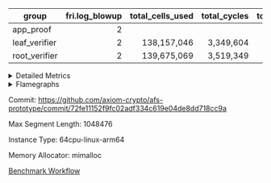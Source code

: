 | group | fri.log_blowup | total_cells_used | total_cycles | total_proof_time_ms |
| --- | --- | --- | --- | --- |
| app_proof | <div style='text-align: right'>2</div>  |  |  | <div style='text-align: right'>1,255.0</div>  |
| leaf_verifier | <div style='text-align: right'>2</div>  | <div style='text-align: right'>138,157,046</div>  | <div style='text-align: right'>3,349,604</div>  | <div style='text-align: right'>13,278.0</div>  |
| root_verifier | <div style='text-align: right'>2</div>  | <div style='text-align: right'>139,675,069</div>  | <div style='text-align: right'>3,519,349</div>  | <div style='text-align: right'>73,233.0</div>  |


<details>
<summary>Detailed Metrics</summary>

| group | execute_time_ms | fri.log_blowup | halo2_proof_time_ms | halo2_total_cells | num_segments | stark_prove_excluding_trace_time_ms | total_cells | total_cells_used | total_cycles | total_proof_time_ms |
| --- | --- | --- | --- | --- | --- | --- | --- | --- | --- | --- |
| app_proof | <div style='text-align: right'>44.0</div>  | <div style='text-align: right'>2</div>  |  |  | <div style='text-align: right'>1</div>  |  |  |  |  | <div style='text-align: right'>1,255.0</div>  |
| leaf_verifier |  | <div style='text-align: right'>2</div>  |  |  |  |  |  | <div style='text-align: right'>138,157,046</div>  | <div style='text-align: right'>3,349,604</div>  | <div style='text-align: right'>13,278.0</div>  |
| root_verifier |  | <div style='text-align: right'>2</div>  |  |  |  | <div style='text-align: right'>73,233.0</div>  | <div style='text-align: right'>383,945,176</div>  | <div style='text-align: right'>139,675,069</div>  | <div style='text-align: right'>3,519,349</div>  | <div style='text-align: right'>73,233.0</div>  |
| halo2_verifier |  |  | <div style='text-align: right'>385,157.0</div>  | <div style='text-align: right'>318,500,970.0</div>  |  |  |  |  |  |  |
| halo2_wrapper |  |  | <div style='text-align: right'>81,486.0</div>  |  |  |  |  |  |  |  |

| group | air_name | segment | cells | main_cols | perm_cols | prep_cols | rows |
| --- | --- | --- | --- | --- | --- | --- | --- |
| app_proof | ProgramAir | 0 | <div style='text-align: right'>147,456</div>  | <div style='text-align: right'>10</div>  | <div style='text-align: right'>8</div>  |  | <div style='text-align: right'>8,192</div>  |
| app_proof | VmConnectorAir | 0 | <div style='text-align: right'>32</div>  | <div style='text-align: right'>4</div>  | <div style='text-align: right'>12</div>  | <div style='text-align: right'>1</div>  | <div style='text-align: right'>2</div>  |
| app_proof | PersistentBoundaryAir<8> | 0 | <div style='text-align: right'>2,048</div>  | <div style='text-align: right'>20</div>  | <div style='text-align: right'>12</div>  |  | <div style='text-align: right'>64</div>  |
| app_proof | MemoryMerkleAir<8> | 0 | <div style='text-align: right'>26,624</div>  | <div style='text-align: right'>32</div>  | <div style='text-align: right'>20</div>  |  | <div style='text-align: right'>512</div>  |
| app_proof | AccessAdapterAir<8> | 0 | <div style='text-align: right'>2,624</div>  | <div style='text-align: right'>17</div>  | <div style='text-align: right'>24</div>  |  | <div style='text-align: right'>64</div>  |
| app_proof | VmAirWrapper<Rv32HintStoreAdapterAir, Rv32HintStoreCoreAir> | 0 | <div style='text-align: right'>248</div>  | <div style='text-align: right'>26</div>  | <div style='text-align: right'>36</div>  |  | <div style='text-align: right'>4</div>  |
| app_proof | RangeTupleCheckerAir<2> | 0 | <div style='text-align: right'>4,718,592</div>  | <div style='text-align: right'>1</div>  | <div style='text-align: right'>8</div>  | <div style='text-align: right'>2</div>  | <div style='text-align: right'>524,288</div>  |
| app_proof | VmAirWrapper<Rv32RdWriteAdapterAir, Rv32AuipcCoreAir> | 0 | <div style='text-align: right'>784</div>  | <div style='text-align: right'>21</div>  | <div style='text-align: right'>28</div>  |  | <div style='text-align: right'>16</div>  |
| app_proof | VmAirWrapper<Rv32JalrAdapterAir, Rv32JalrCoreAir> | 0 | <div style='text-align: right'>2,048</div>  | <div style='text-align: right'>28</div>  | <div style='text-align: right'>36</div>  |  | <div style='text-align: right'>32</div>  |
| app_proof | VmAirWrapper<Rv32CondRdWriteAdapterAir, Rv32JalLuiCoreAir> | 0 | <div style='text-align: right'>992</div>  | <div style='text-align: right'>18</div>  | <div style='text-align: right'>44</div>  |  | <div style='text-align: right'>16</div>  |
| app_proof | VmAirWrapper<Rv32BranchAdapterAir, BranchLessThanCoreAir<4, 8> | 0 | <div style='text-align: right'>1,408</div>  | <div style='text-align: right'>32</div>  | <div style='text-align: right'>56</div>  |  | <div style='text-align: right'>16</div>  |
| app_proof | VmAirWrapper<Rv32BranchAdapterAir, BranchEqualCoreAir<4> | 0 | <div style='text-align: right'>1,184</div>  | <div style='text-align: right'>26</div>  | <div style='text-align: right'>48</div>  |  | <div style='text-align: right'>16</div>  |
| app_proof | VmAirWrapper<Rv32LoadStoreAdapterAir, LoadStoreCoreAir<4> | 0 | <div style='text-align: right'>7,168</div>  | <div style='text-align: right'>40</div>  | <div style='text-align: right'>72</div>  |  | <div style='text-align: right'>64</div>  |
| app_proof | VmAirWrapper<Rv32BaseAluAdapterAir, ShiftCoreAir<4, 8> | 0 | <div style='text-align: right'>105</div>  | <div style='text-align: right'>53</div>  | <div style='text-align: right'>52</div>  |  | <div style='text-align: right'>1</div>  |
| app_proof | VmAirWrapper<Rv32BaseAluAdapterAir, LessThanCoreAir<4, 8> | 0 | <div style='text-align: right'>308</div>  | <div style='text-align: right'>37</div>  | <div style='text-align: right'>40</div>  |  | <div style='text-align: right'>4</div>  |
| app_proof | VmAirWrapper<Rv32BaseAluAdapterAir, BaseAluCoreAir<4, 8> | 0 | <div style='text-align: right'>14,848</div>  | <div style='text-align: right'>36</div>  | <div style='text-align: right'>80</div>  |  | <div style='text-align: right'>128</div>  |
| app_proof | BitwiseOperationLookupAir<8> | 0 | <div style='text-align: right'>655,360</div>  | <div style='text-align: right'>2</div>  | <div style='text-align: right'>8</div>  | <div style='text-align: right'>3</div>  | <div style='text-align: right'>65,536</div>  |
| app_proof | PhantomAir | 0 | <div style='text-align: right'>72</div>  | <div style='text-align: right'>6</div>  | <div style='text-align: right'>12</div>  |  | <div style='text-align: right'>4</div>  |
| app_proof | Poseidon2VmAir<BabyBearParameters> | 0 | <div style='text-align: right'>321,024</div>  | <div style='text-align: right'>559</div>  | <div style='text-align: right'>68</div>  |  | <div style='text-align: right'>512</div>  |
| app_proof | VariableRangeCheckerAir | 0 | <div style='text-align: right'>2,359,296</div>  | <div style='text-align: right'>1</div>  | <div style='text-align: right'>8</div>  | <div style='text-align: right'>2</div>  | <div style='text-align: right'>262,144</div>  |

| group | segment | stark_prove_excluding_trace_time_ms | total_cells | trace_gen_time_ms |
| --- | --- | --- | --- | --- |
| app_proof | 0 | <div style='text-align: right'>1,255.0</div>  | <div style='text-align: right'>8,262,221</div>  | <div style='text-align: right'>18.0</div>  |

| group | index | execute_time_ms | total_cells_used | total_cycles |
| --- | --- | --- | --- | --- |
| leaf_verifier | 0 | <div style='text-align: right'>3,511.0</div>  | <div style='text-align: right'>138,157,046</div>  | <div style='text-align: right'>3,349,604</div>  |

| group | chip_name | index | rows_used |
| --- | --- | --- | --- |
| leaf_verifier | ProgramChip | 0 | <div style='text-align: right'>108,928</div>  |
| leaf_verifier | VmConnectorAir | 0 | <div style='text-align: right'>2</div>  |
| leaf_verifier | <NativeAdapterAir<2, 0>,PublicValuesCoreAir> | 0 | <div style='text-align: right'>36</div>  |
| leaf_verifier | Boundary | 0 | <div style='text-align: right'>410,076</div>  |
| leaf_verifier | AccessAdapter<2> | 0 | <div style='text-align: right'>394,852</div>  |
| leaf_verifier | AccessAdapter<4> | 0 | <div style='text-align: right'>197,636</div>  |
| leaf_verifier | AccessAdapter<8> | 0 | <div style='text-align: right'>56,444</div>  |
| leaf_verifier | Poseidon2VmAir<BabyBearParameters> | 0 | <div style='text-align: right'>26,981</div>  |
| leaf_verifier | FriReducedOpeningAir | 0 | <div style='text-align: right'>144,732</div>  |
| leaf_verifier | <NativeVectorizedAdapterAir<4>,FieldExtensionCoreAir> | 0 | <div style='text-align: right'>34,378</div>  |
| leaf_verifier | <NativeAdapterAir<2, 1>,FieldArithmeticCoreAir> | 0 | <div style='text-align: right'>1,267,307</div>  |
| leaf_verifier | <JalNativeAdapterAir,JalCoreAir> | 0 | <div style='text-align: right'>68,245</div>  |
| leaf_verifier | <BranchNativeAdapterAir,BranchEqualCoreAir<1>> | 0 | <div style='text-align: right'>641,727</div>  |
| leaf_verifier | <NativeLoadStoreAdapterAir<1>,NativeLoadStoreCoreAir<1>> | 0 | <div style='text-align: right'>1,096,766</div>  |
| leaf_verifier | PhantomAir | 0 | <div style='text-align: right'>208,830</div>  |
| leaf_verifier | VariableRangeCheckerAir | 0 | <div style='text-align: right'>262,144</div>  |

| group | dsl_ir | index | opcode | frequency |
| --- | --- | --- | --- | --- |
| leaf_verifier |  | 0 | ADD | <div style='text-align: right'>1,094,576</div>  |
| leaf_verifier |  | 0 | BBE4DIV | <div style='text-align: right'>6,226</div>  |
| leaf_verifier |  | 0 | BBE4MUL | <div style='text-align: right'>11,379</div>  |
| leaf_verifier |  | 0 | BEQ | <div style='text-align: right'>17,419</div>  |
| leaf_verifier |  | 0 | BNE | <div style='text-align: right'>624,308</div>  |
| leaf_verifier |  | 0 | COMP_POS2 | <div style='text-align: right'>16,097</div>  |
| leaf_verifier |  | 0 | DIV | <div style='text-align: right'>128</div>  |
| leaf_verifier |  | 0 | FE4ADD | <div style='text-align: right'>13,342</div>  |
| leaf_verifier |  | 0 | FE4SUB | <div style='text-align: right'>3,431</div>  |
| leaf_verifier |  | 0 | FRI_REDUCED_OPENING | <div style='text-align: right'>5,334</div>  |
| leaf_verifier |  | 0 | JAL | <div style='text-align: right'>68,245</div>  |
| leaf_verifier |  | 0 | LOADW | <div style='text-align: right'>150,348</div>  |
| leaf_verifier |  | 0 | LOADW2 | <div style='text-align: right'>348,262</div>  |
| leaf_verifier |  | 0 | MUL | <div style='text-align: right'>123,448</div>  |
| leaf_verifier |  | 0 | PERM_POS2 | <div style='text-align: right'>10,884</div>  |
| leaf_verifier |  | 0 | PHANTOM | <div style='text-align: right'>208,830</div>  |
| leaf_verifier |  | 0 | PUBLISH | <div style='text-align: right'>36</div>  |
| leaf_verifier |  | 0 | SHINTW | <div style='text-align: right'>236,501</div>  |
| leaf_verifier |  | 0 | STOREW | <div style='text-align: right'>184,395</div>  |
| leaf_verifier |  | 0 | STOREW2 | <div style='text-align: right'>177,260</div>  |
| leaf_verifier |  | 0 | SUB | <div style='text-align: right'>49,155</div>  |

| group | air_name | dsl_ir | index | opcode | cells_used |
| --- | --- | --- | --- | --- | --- |
| leaf_verifier | <NativeAdapterAir<2, 1>,FieldArithmeticCoreAir> |  | 0 | ADD | <div style='text-align: right'>32,837,280</div>  |
| leaf_verifier | AccessAdapter<2> |  | 0 | ADD | <div style='text-align: right'>201,982</div>  |
| leaf_verifier | AccessAdapter<4> |  | 0 | ADD | <div style='text-align: right'>119,353</div>  |
| leaf_verifier | Boundary |  | 0 | ADD | <div style='text-align: right'>146,135</div>  |
| leaf_verifier | <NativeVectorizedAdapterAir<4>,FieldExtensionCoreAir> |  | 0 | BBE4DIV | <div style='text-align: right'>249,040</div>  |
| leaf_verifier | AccessAdapter<2> |  | 0 | BBE4DIV | <div style='text-align: right'>121,044</div>  |
| leaf_verifier | AccessAdapter<4> |  | 0 | BBE4DIV | <div style='text-align: right'>71,526</div>  |
| leaf_verifier | Boundary |  | 0 | BBE4DIV | <div style='text-align: right'>704</div>  |
| leaf_verifier | <NativeVectorizedAdapterAir<4>,FieldExtensionCoreAir> |  | 0 | BBE4MUL | <div style='text-align: right'>455,160</div>  |
| leaf_verifier | AccessAdapter<2> |  | 0 | BBE4MUL | <div style='text-align: right'>301,466</div>  |
| leaf_verifier | AccessAdapter<4> |  | 0 | BBE4MUL | <div style='text-align: right'>178,139</div>  |
| leaf_verifier | Boundary |  | 0 | BBE4MUL | <div style='text-align: right'>139,304</div>  |
| leaf_verifier | <BranchNativeAdapterAir,BranchEqualCoreAir<1>> |  | 0 | BEQ | <div style='text-align: right'>400,637</div>  |
| leaf_verifier | <BranchNativeAdapterAir,BranchEqualCoreAir<1>> |  | 0 | BNE | <div style='text-align: right'>14,359,084</div>  |
| leaf_verifier | AccessAdapter<2> |  | 0 | BNE | <div style='text-align: right'>1,386</div>  |
| leaf_verifier | AccessAdapter<4> |  | 0 | BNE | <div style='text-align: right'>819</div>  |
| leaf_verifier | AccessAdapter<2> |  | 0 | COMP_POS2 | <div style='text-align: right'>651,948</div>  |
| leaf_verifier | AccessAdapter<4> |  | 0 | COMP_POS2 | <div style='text-align: right'>385,242</div>  |
| leaf_verifier | AccessAdapter<8> |  | 0 | COMP_POS2 | <div style='text-align: right'>251,889</div>  |
| leaf_verifier | Boundary |  | 0 | COMP_POS2 | <div style='text-align: right'>88</div>  |
| leaf_verifier | Poseidon2VmAir<BabyBearParameters> |  | 0 | COMP_POS2 | <div style='text-align: right'>8,998,223</div>  |
| leaf_verifier | <NativeAdapterAir<2, 1>,FieldArithmeticCoreAir> |  | 0 | DIV | <div style='text-align: right'>3,840</div>  |
| leaf_verifier | <NativeVectorizedAdapterAir<4>,FieldExtensionCoreAir> |  | 0 | FE4ADD | <div style='text-align: right'>533,680</div>  |
| leaf_verifier | AccessAdapter<2> |  | 0 | FE4ADD | <div style='text-align: right'>244,662</div>  |
| leaf_verifier | AccessAdapter<4> |  | 0 | FE4ADD | <div style='text-align: right'>144,573</div>  |
| leaf_verifier | Boundary |  | 0 | FE4ADD | <div style='text-align: right'>114,532</div>  |
| leaf_verifier | <NativeVectorizedAdapterAir<4>,FieldExtensionCoreAir> |  | 0 | FE4SUB | <div style='text-align: right'>137,240</div>  |
| leaf_verifier | AccessAdapter<2> |  | 0 | FE4SUB | <div style='text-align: right'>120,868</div>  |
| leaf_verifier | AccessAdapter<4> |  | 0 | FE4SUB | <div style='text-align: right'>71,422</div>  |
| leaf_verifier | Boundary |  | 0 | FE4SUB | <div style='text-align: right'>26,092</div>  |
| leaf_verifier | AccessAdapter<2> |  | 0 | FRI_REDUCED_OPENING | <div style='text-align: right'>151,580</div>  |
| leaf_verifier | AccessAdapter<4> |  | 0 | FRI_REDUCED_OPENING | <div style='text-align: right'>89,570</div>  |
| leaf_verifier | FriReducedOpeningAir |  | 0 | FRI_REDUCED_OPENING | <div style='text-align: right'>9,262,848</div>  |
| leaf_verifier | <JalNativeAdapterAir,JalCoreAir> |  | 0 | JAL | <div style='text-align: right'>682,450</div>  |
| leaf_verifier | AccessAdapter<2> |  | 0 | JAL | <div style='text-align: right'>418</div>  |
| leaf_verifier | AccessAdapter<4> |  | 0 | JAL | <div style='text-align: right'>494</div>  |
| leaf_verifier | Boundary |  | 0 | JAL | <div style='text-align: right'>11</div>  |
| leaf_verifier | <NativeLoadStoreAdapterAir<1>,NativeLoadStoreCoreAir<1>> |  | 0 | LOADW | <div style='text-align: right'>6,164,268</div>  |
| leaf_verifier | AccessAdapter<2> |  | 0 | LOADW | <div style='text-align: right'>281,798</div>  |
| leaf_verifier | AccessAdapter<4> |  | 0 | LOADW | <div style='text-align: right'>132,145</div>  |
| leaf_verifier | AccessAdapter<8> |  | 0 | LOADW | <div style='text-align: right'>20,179</div>  |
| leaf_verifier | Boundary |  | 0 | LOADW | <div style='text-align: right'>21,681</div>  |
| leaf_verifier | <NativeLoadStoreAdapterAir<1>,NativeLoadStoreCoreAir<1>> |  | 0 | LOADW2 | <div style='text-align: right'>14,278,742</div>  |
| leaf_verifier | AccessAdapter<2> |  | 0 | LOADW2 | <div style='text-align: right'>54,406</div>  |
| leaf_verifier | AccessAdapter<4> |  | 0 | LOADW2 | <div style='text-align: right'>32,149</div>  |
| leaf_verifier | AccessAdapter<8> |  | 0 | LOADW2 | <div style='text-align: right'>476</div>  |
| leaf_verifier | Boundary |  | 0 | LOADW2 | <div style='text-align: right'>1,397</div>  |
| leaf_verifier | <NativeAdapterAir<2, 1>,FieldArithmeticCoreAir> |  | 0 | MUL | <div style='text-align: right'>3,703,440</div>  |
| leaf_verifier | AccessAdapter<2> |  | 0 | MUL | <div style='text-align: right'>22,957</div>  |
| leaf_verifier | AccessAdapter<4> |  | 0 | MUL | <div style='text-align: right'>13,585</div>  |
| leaf_verifier | Boundary |  | 0 | MUL | <div style='text-align: right'>32,824</div>  |
| leaf_verifier | AccessAdapter<2> |  | 0 | PERM_POS2 | <div style='text-align: right'>580,118</div>  |
| leaf_verifier | AccessAdapter<4> |  | 0 | PERM_POS2 | <div style='text-align: right'>344,162</div>  |
| leaf_verifier | AccessAdapter<8> |  | 0 | PERM_POS2 | <div style='text-align: right'>227,885</div>  |
| leaf_verifier | Poseidon2VmAir<BabyBearParameters> |  | 0 | PERM_POS2 | <div style='text-align: right'>6,084,156</div>  |
| leaf_verifier | PhantomAir |  | 0 | PHANTOM | <div style='text-align: right'>1,252,980</div>  |
| leaf_verifier | <NativeAdapterAir<2, 0>,PublicValuesCoreAir> |  | 0 | PUBLISH | <div style='text-align: right'>828</div>  |
| leaf_verifier | <NativeLoadStoreAdapterAir<1>,NativeLoadStoreCoreAir<1>> |  | 0 | SHINTW | <div style='text-align: right'>9,696,541</div>  |
| leaf_verifier | AccessAdapter<2> |  | 0 | SHINTW | <div style='text-align: right'>22</div>  |
| leaf_verifier | AccessAdapter<4> |  | 0 | SHINTW | <div style='text-align: right'>26</div>  |
| leaf_verifier | AccessAdapter<8> |  | 0 | SHINTW | <div style='text-align: right'>17</div>  |
| leaf_verifier | Boundary |  | 0 | SHINTW | <div style='text-align: right'>2,596,979</div>  |
| leaf_verifier | <NativeLoadStoreAdapterAir<1>,NativeLoadStoreCoreAir<1>> |  | 0 | STOREW | <div style='text-align: right'>7,560,195</div>  |
| leaf_verifier | AccessAdapter<2> |  | 0 | STOREW | <div style='text-align: right'>68,849</div>  |
| leaf_verifier | AccessAdapter<4> |  | 0 | STOREW | <div style='text-align: right'>39,793</div>  |
| leaf_verifier | AccessAdapter<8> |  | 0 | STOREW | <div style='text-align: right'>1,768</div>  |
| leaf_verifier | Boundary |  | 0 | STOREW | <div style='text-align: right'>701,239</div>  |
| leaf_verifier | <NativeLoadStoreAdapterAir<1>,NativeLoadStoreCoreAir<1>> |  | 0 | STOREW2 | <div style='text-align: right'>7,267,660</div>  |
| leaf_verifier | AccessAdapter<2> |  | 0 | STOREW2 | <div style='text-align: right'>509,058</div>  |
| leaf_verifier | AccessAdapter<4> |  | 0 | STOREW2 | <div style='text-align: right'>302,172</div>  |
| leaf_verifier | AccessAdapter<8> |  | 0 | STOREW2 | <div style='text-align: right'>141,712</div>  |
| leaf_verifier | Boundary |  | 0 | STOREW2 | <div style='text-align: right'>714,670</div>  |
| leaf_verifier | <NativeAdapterAir<2, 1>,FieldArithmeticCoreAir> |  | 0 | SUB | <div style='text-align: right'>1,474,650</div>  |
| leaf_verifier | AccessAdapter<2> |  | 0 | SUB | <div style='text-align: right'>59,235</div>  |
| leaf_verifier | AccessAdapter<4> |  | 0 | SUB | <div style='text-align: right'>70,005</div>  |
| leaf_verifier | Boundary |  | 0 | SUB | <div style='text-align: right'>15,180</div>  |

| group | air_name | index | segment | cells | main_cols | perm_cols | prep_cols | rows |
| --- | --- | --- | --- | --- | --- | --- | --- | --- |
| leaf_verifier | ProgramAir | 0 | 0 | <div style='text-align: right'>2,359,296</div>  | <div style='text-align: right'>10</div>  | <div style='text-align: right'>8</div>  |  | <div style='text-align: right'>131,072</div>  |
| leaf_verifier | VmConnectorAir | 0 | 0 | <div style='text-align: right'>24</div>  | <div style='text-align: right'>4</div>  | <div style='text-align: right'>8</div>  | <div style='text-align: right'>1</div>  | <div style='text-align: right'>2</div>  |
| leaf_verifier | VmAirWrapper<NativeAdapterAir<2, 0>, PublicValuesCoreAir> | 0 | 0 | <div style='text-align: right'>2,496</div>  | <div style='text-align: right'>23</div>  | <div style='text-align: right'>16</div>  |  | <div style='text-align: right'>64</div>  |
| leaf_verifier | VolatileBoundaryAir | 0 | 0 | <div style='text-align: right'>9,961,472</div>  | <div style='text-align: right'>11</div>  | <div style='text-align: right'>8</div>  |  | <div style='text-align: right'>524,288</div>  |
| leaf_verifier | AccessAdapterAir<2> | 0 | 0 | <div style='text-align: right'>14,155,776</div>  | <div style='text-align: right'>11</div>  | <div style='text-align: right'>16</div>  |  | <div style='text-align: right'>524,288</div>  |
| leaf_verifier | AccessAdapterAir<4> | 0 | 0 | <div style='text-align: right'>7,602,176</div>  | <div style='text-align: right'>13</div>  | <div style='text-align: right'>16</div>  |  | <div style='text-align: right'>262,144</div>  |
| leaf_verifier | AccessAdapterAir<8> | 0 | 0 | <div style='text-align: right'>2,162,688</div>  | <div style='text-align: right'>17</div>  | <div style='text-align: right'>16</div>  |  | <div style='text-align: right'>65,536</div>  |
| leaf_verifier | Poseidon2VmAir<BabyBearParameters> | 0 | 0 | <div style='text-align: right'>19,496,960</div>  | <div style='text-align: right'>559</div>  | <div style='text-align: right'>36</div>  |  | <div style='text-align: right'>32,768</div>  |
| leaf_verifier | FriReducedOpeningAir | 0 | 0 | <div style='text-align: right'>36,700,160</div>  | <div style='text-align: right'>64</div>  | <div style='text-align: right'>76</div>  |  | <div style='text-align: right'>262,144</div>  |
| leaf_verifier | VmAirWrapper<NativeVectorizedAdapterAir<4>, FieldExtensionCoreAir> | 0 | 0 | <div style='text-align: right'>3,932,160</div>  | <div style='text-align: right'>40</div>  | <div style='text-align: right'>20</div>  |  | <div style='text-align: right'>65,536</div>  |
| leaf_verifier | VmAirWrapper<NativeAdapterAir<2, 1>, FieldArithmeticCoreAir> | 0 | 0 | <div style='text-align: right'>104,857,600</div>  | <div style='text-align: right'>30</div>  | <div style='text-align: right'>20</div>  |  | <div style='text-align: right'>2,097,152</div>  |
| leaf_verifier | VmAirWrapper<JalNativeAdapterAir, JalCoreAir> | 0 | 0 | <div style='text-align: right'>2,883,584</div>  | <div style='text-align: right'>10</div>  | <div style='text-align: right'>12</div>  |  | <div style='text-align: right'>131,072</div>  |
| leaf_verifier | VmAirWrapper<BranchNativeAdapterAir, BranchEqualCoreAir<1> | 0 | 0 | <div style='text-align: right'>53,477,376</div>  | <div style='text-align: right'>23</div>  | <div style='text-align: right'>28</div>  |  | <div style='text-align: right'>1,048,576</div>  |
| leaf_verifier | VmAirWrapper<NativeLoadStoreAdapterAir<1>, NativeLoadStoreCoreAir<1> | 0 | 0 | <div style='text-align: right'>136,314,880</div>  | <div style='text-align: right'>41</div>  | <div style='text-align: right'>24</div>  |  | <div style='text-align: right'>2,097,152</div>  |
| leaf_verifier | PhantomAir | 0 | 0 | <div style='text-align: right'>3,670,016</div>  | <div style='text-align: right'>6</div>  | <div style='text-align: right'>8</div>  |  | <div style='text-align: right'>262,144</div>  |
| leaf_verifier | VariableRangeCheckerAir | 0 | 0 | <div style='text-align: right'>2,359,296</div>  | <div style='text-align: right'>1</div>  | <div style='text-align: right'>8</div>  | <div style='text-align: right'>2</div>  | <div style='text-align: right'>262,144</div>  |

| group | index | segment | stark_prove_excluding_trace_time_ms | total_cells | trace_gen_time_ms |
| --- | --- | --- | --- | --- | --- |
| leaf_verifier | 0 | 0 | <div style='text-align: right'>13,278.0</div>  | <div style='text-align: right'>399,935,960</div>  | <div style='text-align: right'>862.0</div>  |

| group | chip_name | rows_used |
| --- | --- | --- |
| root_verifier | ProgramChip | <div style='text-align: right'>157,327</div>  |
| root_verifier | VmConnectorAir | <div style='text-align: right'>2</div>  |
| root_verifier | <NativeAdapterAir<2, 0>,PublicValuesCoreAir> | <div style='text-align: right'>48</div>  |
| root_verifier | Boundary | <div style='text-align: right'>398,037</div>  |
| root_verifier | AccessAdapter<2> | <div style='text-align: right'>378,400</div>  |
| root_verifier | AccessAdapter<4> | <div style='text-align: right'>189,326</div>  |
| root_verifier | AccessAdapter<8> | <div style='text-align: right'>52,328</div>  |
| root_verifier | Poseidon2VmAir<BabyBearParameters> | <div style='text-align: right'>25,008</div>  |
| root_verifier | FriReducedOpeningAir | <div style='text-align: right'>109,032</div>  |
| root_verifier | <NativeVectorizedAdapterAir<4>,FieldExtensionCoreAir> | <div style='text-align: right'>38,627</div>  |
| root_verifier | <NativeAdapterAir<2, 1>,FieldArithmeticCoreAir> | <div style='text-align: right'>1,435,342</div>  |
| root_verifier | <JalNativeAdapterAir,JalCoreAir> | <div style='text-align: right'>85,385</div>  |
| root_verifier | <BranchNativeAdapterAir,BranchEqualCoreAir<1>> | <div style='text-align: right'>668,844</div>  |
| root_verifier | <NativeLoadStoreAdapterAir<1>,NativeLoadStoreCoreAir<1>> | <div style='text-align: right'>1,085,655</div>  |
| root_verifier | PhantomAir | <div style='text-align: right'>175,148</div>  |
| root_verifier | VariableRangeCheckerAir | <div style='text-align: right'>262,144</div>  |

| group | dsl_ir | opcode | frequency |
| --- | --- | --- | --- |
| root_verifier |  | ADD | <div style='text-align: right'>1,144,502</div>  |
| root_verifier |  | BBE4DIV | <div style='text-align: right'>6,380</div>  |
| root_verifier |  | BBE4MUL | <div style='text-align: right'>16,352</div>  |
| root_verifier |  | BEQ | <div style='text-align: right'>17,625</div>  |
| root_verifier |  | BNE | <div style='text-align: right'>651,219</div>  |
| root_verifier |  | COMP_POS2 | <div style='text-align: right'>16,266</div>  |
| root_verifier |  | DIV | <div style='text-align: right'>364</div>  |
| root_verifier |  | FE4ADD | <div style='text-align: right'>12,381</div>  |
| root_verifier |  | FE4SUB | <div style='text-align: right'>3,514</div>  |
| root_verifier |  | FRI_REDUCED_OPENING | <div style='text-align: right'>5,292</div>  |
| root_verifier |  | JAL | <div style='text-align: right'>85,385</div>  |
| root_verifier |  | LOADW | <div style='text-align: right'>148,683</div>  |
| root_verifier |  | LOADW2 | <div style='text-align: right'>377,158</div>  |
| root_verifier |  | MUL | <div style='text-align: right'>202,402</div>  |
| root_verifier |  | PERM_POS2 | <div style='text-align: right'>8,742</div>  |
| root_verifier |  | PHANTOM | <div style='text-align: right'>175,148</div>  |
| root_verifier |  | PUBLISH | <div style='text-align: right'>48</div>  |
| root_verifier |  | SHINTW | <div style='text-align: right'>222,071</div>  |
| root_verifier |  | STOREW | <div style='text-align: right'>169,030</div>  |
| root_verifier |  | STOREW2 | <div style='text-align: right'>168,713</div>  |
| root_verifier |  | SUB | <div style='text-align: right'>88,074</div>  |

| group | air_name | dsl_ir | opcode | cells_used |
| --- | --- | --- | --- | --- |
| root_verifier | <NativeAdapterAir<2, 1>,FieldArithmeticCoreAir> |  | ADD | <div style='text-align: right'>34,335,060</div>  |
| root_verifier | AccessAdapter<2> |  | ADD | <div style='text-align: right'>222,684</div>  |
| root_verifier | AccessAdapter<4> |  | ADD | <div style='text-align: right'>131,586</div>  |
| root_verifier | Boundary |  | ADD | <div style='text-align: right'>166,210</div>  |
| root_verifier | <NativeVectorizedAdapterAir<4>,FieldExtensionCoreAir> |  | BBE4DIV | <div style='text-align: right'>255,200</div>  |
| root_verifier | AccessAdapter<2> |  | BBE4DIV | <div style='text-align: right'>126,324</div>  |
| root_verifier | AccessAdapter<4> |  | BBE4DIV | <div style='text-align: right'>74,646</div>  |
| root_verifier | Boundary |  | BBE4DIV | <div style='text-align: right'>1,584</div>  |
| root_verifier | <NativeVectorizedAdapterAir<4>,FieldExtensionCoreAir> |  | BBE4MUL | <div style='text-align: right'>654,080</div>  |
| root_verifier | AccessAdapter<2> |  | BBE4MUL | <div style='text-align: right'>306,570</div>  |
| root_verifier | AccessAdapter<4> |  | BBE4MUL | <div style='text-align: right'>181,155</div>  |
| root_verifier | Boundary |  | BBE4MUL | <div style='text-align: right'>154,968</div>  |
| root_verifier | <BranchNativeAdapterAir,BranchEqualCoreAir<1>> |  | BEQ | <div style='text-align: right'>405,375</div>  |
| root_verifier | <BranchNativeAdapterAir,BranchEqualCoreAir<1>> |  | BNE | <div style='text-align: right'>14,978,037</div>  |
| root_verifier | AccessAdapter<2> |  | BNE | <div style='text-align: right'>1,298</div>  |
| root_verifier | AccessAdapter<4> |  | BNE | <div style='text-align: right'>767</div>  |
| root_verifier | AccessAdapter<2> |  | COMP_POS2 | <div style='text-align: right'>672,276</div>  |
| root_verifier | AccessAdapter<4> |  | COMP_POS2 | <div style='text-align: right'>397,254</div>  |
| root_verifier | AccessAdapter<8> |  | COMP_POS2 | <div style='text-align: right'>259,743</div>  |
| root_verifier | Boundary |  | COMP_POS2 | <div style='text-align: right'>88</div>  |
| root_verifier | Poseidon2VmAir<BabyBearParameters> |  | COMP_POS2 | <div style='text-align: right'>9,092,694</div>  |
| root_verifier | <NativeAdapterAir<2, 1>,FieldArithmeticCoreAir> |  | DIV | <div style='text-align: right'>10,920</div>  |
| root_verifier | Boundary |  | DIV | <div style='text-align: right'>297</div>  |
| root_verifier | <NativeVectorizedAdapterAir<4>,FieldExtensionCoreAir> |  | FE4ADD | <div style='text-align: right'>495,240</div>  |
| root_verifier | AccessAdapter<2> |  | FE4ADD | <div style='text-align: right'>240,702</div>  |
| root_verifier | AccessAdapter<4> |  | FE4ADD | <div style='text-align: right'>142,233</div>  |
| root_verifier | Boundary |  | FE4ADD | <div style='text-align: right'>107,316</div>  |
| root_verifier | <NativeVectorizedAdapterAir<4>,FieldExtensionCoreAir> |  | FE4SUB | <div style='text-align: right'>140,560</div>  |
| root_verifier | AccessAdapter<2> |  | FE4SUB | <div style='text-align: right'>127,666</div>  |
| root_verifier | AccessAdapter<4> |  | FE4SUB | <div style='text-align: right'>75,439</div>  |
| root_verifier | Boundary |  | FE4SUB | <div style='text-align: right'>25,080</div>  |
| root_verifier | AccessAdapter<2> |  | FRI_REDUCED_OPENING | <div style='text-align: right'>141,196</div>  |
| root_verifier | AccessAdapter<4> |  | FRI_REDUCED_OPENING | <div style='text-align: right'>83,434</div>  |
| root_verifier | FriReducedOpeningAir |  | FRI_REDUCED_OPENING | <div style='text-align: right'>6,978,048</div>  |
| root_verifier | <JalNativeAdapterAir,JalCoreAir> |  | JAL | <div style='text-align: right'>853,850</div>  |
| root_verifier | AccessAdapter<2> |  | JAL | <div style='text-align: right'>341</div>  |
| root_verifier | AccessAdapter<4> |  | JAL | <div style='text-align: right'>403</div>  |
| root_verifier | Boundary |  | JAL | <div style='text-align: right'>11</div>  |
| root_verifier | <NativeLoadStoreAdapterAir<1>,NativeLoadStoreCoreAir<1>> |  | LOADW | <div style='text-align: right'>6,096,003</div>  |
| root_verifier | AccessAdapter<2> |  | LOADW | <div style='text-align: right'>245,377</div>  |
| root_verifier | AccessAdapter<4> |  | LOADW | <div style='text-align: right'>111,449</div>  |
| root_verifier | AccessAdapter<8> |  | LOADW | <div style='text-align: right'>19,482</div>  |
| root_verifier | Boundary |  | LOADW | <div style='text-align: right'>22,143</div>  |
| root_verifier | <NativeLoadStoreAdapterAir<1>,NativeLoadStoreCoreAir<1>> |  | LOADW2 | <div style='text-align: right'>15,463,478</div>  |
| root_verifier | AccessAdapter<2> |  | LOADW2 | <div style='text-align: right'>59,994</div>  |
| root_verifier | AccessAdapter<4> |  | LOADW2 | <div style='text-align: right'>35,451</div>  |
| root_verifier | AccessAdapter<8> |  | LOADW2 | <div style='text-align: right'>510</div>  |
| root_verifier | Boundary |  | LOADW2 | <div style='text-align: right'>1,815</div>  |
| root_verifier | <NativeAdapterAir<2, 1>,FieldArithmeticCoreAir> |  | MUL | <div style='text-align: right'>6,072,060</div>  |
| root_verifier | AccessAdapter<2> |  | MUL | <div style='text-align: right'>26,851</div>  |
| root_verifier | AccessAdapter<4> |  | MUL | <div style='text-align: right'>15,886</div>  |
| root_verifier | Boundary |  | MUL | <div style='text-align: right'>33,924</div>  |
| root_verifier | AccessAdapter<2> |  | PERM_POS2 | <div style='text-align: right'>466,466</div>  |
| root_verifier | AccessAdapter<4> |  | PERM_POS2 | <div style='text-align: right'>276,458</div>  |
| root_verifier | AccessAdapter<8> |  | PERM_POS2 | <div style='text-align: right'>185,045</div>  |
| root_verifier | Poseidon2VmAir<BabyBearParameters> |  | PERM_POS2 | <div style='text-align: right'>4,886,778</div>  |
| root_verifier | PhantomAir |  | PHANTOM | <div style='text-align: right'>1,050,888</div>  |
| root_verifier | <NativeAdapterAir<2, 0>,PublicValuesCoreAir> |  | PUBLISH | <div style='text-align: right'>1,104</div>  |
| root_verifier | <NativeLoadStoreAdapterAir<1>,NativeLoadStoreCoreAir<1>> |  | SHINTW | <div style='text-align: right'>9,104,911</div>  |
| root_verifier | Boundary |  | SHINTW | <div style='text-align: right'>2,442,781</div>  |
| root_verifier | <NativeLoadStoreAdapterAir<1>,NativeLoadStoreCoreAir<1>> |  | STOREW | <div style='text-align: right'>6,930,230</div>  |
| root_verifier | AccessAdapter<2> |  | STOREW | <div style='text-align: right'>54,439</div>  |
| root_verifier | AccessAdapter<4> |  | STOREW | <div style='text-align: right'>30,862</div>  |
| root_verifier | AccessAdapter<8> |  | STOREW | <div style='text-align: right'>187</div>  |
| root_verifier | Boundary |  | STOREW | <div style='text-align: right'>647,163</div>  |
| root_verifier | <NativeLoadStoreAdapterAir<1>,NativeLoadStoreCoreAir<1>> |  | STOREW2 | <div style='text-align: right'>6,917,233</div>  |
| root_verifier | AccessAdapter<2> |  | STOREW2 | <div style='text-align: right'>445,258</div>  |
| root_verifier | AccessAdapter<4> |  | STOREW2 | <div style='text-align: right'>263,926</div>  |
| root_verifier | AccessAdapter<8> |  | STOREW2 | <div style='text-align: right'>111,690</div>  |
| root_verifier | Boundary |  | STOREW2 | <div style='text-align: right'>759,759</div>  |
| root_verifier | <NativeAdapterAir<2, 1>,FieldArithmeticCoreAir> |  | SUB | <div style='text-align: right'>2,642,220</div>  |
| root_verifier | AccessAdapter<2> |  | SUB | <div style='text-align: right'>58,619</div>  |
| root_verifier | AccessAdapter<4> |  | SUB | <div style='text-align: right'>69,277</div>  |
| root_verifier | Boundary |  | SUB | <div style='text-align: right'>15,268</div>  |

| group | air_name | cells | main_cols | perm_cols | prep_cols | rows |
| --- | --- | --- | --- | --- | --- | --- |
| root_verifier | VmAirWrapper<NativeAdapterAir<2, 1>, FieldArithmeticCoreAir> | <div style='text-align: right'>104,857,600</div>  | <div style='text-align: right'>30</div>  | <div style='text-align: right'>20</div>  |  | <div style='text-align: right'>2,097,152</div>  |
| root_verifier | VmAirWrapper<NativeLoadStoreAdapterAir<1>, NativeLoadStoreCoreAir<1> | <div style='text-align: right'>136,314,880</div>  | <div style='text-align: right'>41</div>  | <div style='text-align: right'>24</div>  |  | <div style='text-align: right'>2,097,152</div>  |
| root_verifier | VmAirWrapper<BranchNativeAdapterAir, BranchEqualCoreAir<1> | <div style='text-align: right'>53,477,376</div>  | <div style='text-align: right'>23</div>  | <div style='text-align: right'>28</div>  |  | <div style='text-align: right'>1,048,576</div>  |
| root_verifier | VolatileBoundaryAir | <div style='text-align: right'>9,961,472</div>  | <div style='text-align: right'>11</div>  | <div style='text-align: right'>8</div>  |  | <div style='text-align: right'>524,288</div>  |
| root_verifier | AccessAdapterAir<2> | <div style='text-align: right'>14,155,776</div>  | <div style='text-align: right'>11</div>  | <div style='text-align: right'>16</div>  |  | <div style='text-align: right'>524,288</div>  |
| root_verifier | ProgramAir | <div style='text-align: right'>4,718,592</div>  | <div style='text-align: right'>10</div>  | <div style='text-align: right'>8</div>  |  | <div style='text-align: right'>262,144</div>  |
| root_verifier | AccessAdapterAir<4> | <div style='text-align: right'>7,602,176</div>  | <div style='text-align: right'>13</div>  | <div style='text-align: right'>16</div>  |  | <div style='text-align: right'>262,144</div>  |
| root_verifier | PhantomAir | <div style='text-align: right'>3,670,016</div>  | <div style='text-align: right'>6</div>  | <div style='text-align: right'>8</div>  |  | <div style='text-align: right'>262,144</div>  |
| root_verifier | VariableRangeCheckerAir | <div style='text-align: right'>2,359,296</div>  | <div style='text-align: right'>1</div>  | <div style='text-align: right'>8</div>  | <div style='text-align: right'>2</div>  | <div style='text-align: right'>262,144</div>  |
| root_verifier | FriReducedOpeningAir | <div style='text-align: right'>18,350,080</div>  | <div style='text-align: right'>64</div>  | <div style='text-align: right'>76</div>  |  | <div style='text-align: right'>131,072</div>  |
| root_verifier | VmAirWrapper<JalNativeAdapterAir, JalCoreAir> | <div style='text-align: right'>2,883,584</div>  | <div style='text-align: right'>10</div>  | <div style='text-align: right'>12</div>  |  | <div style='text-align: right'>131,072</div>  |
| root_verifier | AccessAdapterAir<8> | <div style='text-align: right'>2,162,688</div>  | <div style='text-align: right'>17</div>  | <div style='text-align: right'>16</div>  |  | <div style='text-align: right'>65,536</div>  |
| root_verifier | VmAirWrapper<NativeVectorizedAdapterAir<4>, FieldExtensionCoreAir> | <div style='text-align: right'>3,932,160</div>  | <div style='text-align: right'>40</div>  | <div style='text-align: right'>20</div>  |  | <div style='text-align: right'>65,536</div>  |
| root_verifier | Poseidon2VmAir<BabyBearParameters> | <div style='text-align: right'>19,496,960</div>  | <div style='text-align: right'>559</div>  | <div style='text-align: right'>36</div>  |  | <div style='text-align: right'>32,768</div>  |
| root_verifier | VmAirWrapper<NativeAdapterAir<2, 0>, PublicValuesCoreAir> | <div style='text-align: right'>2,496</div>  | <div style='text-align: right'>23</div>  | <div style='text-align: right'>16</div>  |  | <div style='text-align: right'>64</div>  |
| root_verifier | VmConnectorAir | <div style='text-align: right'>24</div>  | <div style='text-align: right'>4</div>  | <div style='text-align: right'>8</div>  | <div style='text-align: right'>1</div>  | <div style='text-align: right'>2</div>  |

</details>



<details>
<summary>Flamegraphs</summary>

[![](https://axiom-public-data-sandbox-us-east-1.s3.us-east-1.amazonaws.com/benchmark/github/flamegraphs/72fe11152f9fc02adf334c619e04de8dd718cc9a/fib_e2e-2-2-2-2-1048476-64cpu-linux-arm64-mimalloc-app_proof.dsl_ir.opcode.air_name.cells_used.reverse.svg)](https://axiom-public-data-sandbox-us-east-1.s3.us-east-1.amazonaws.com/benchmark/github/flamegraphs/72fe11152f9fc02adf334c619e04de8dd718cc9a/fib_e2e-2-2-2-2-1048476-64cpu-linux-arm64-mimalloc-app_proof.dsl_ir.opcode.air_name.cells_used.reverse.svg)
[![](https://axiom-public-data-sandbox-us-east-1.s3.us-east-1.amazonaws.com/benchmark/github/flamegraphs/72fe11152f9fc02adf334c619e04de8dd718cc9a/fib_e2e-2-2-2-2-1048476-64cpu-linux-arm64-mimalloc-app_proof.dsl_ir.opcode.air_name.cells_used.svg)](https://axiom-public-data-sandbox-us-east-1.s3.us-east-1.amazonaws.com/benchmark/github/flamegraphs/72fe11152f9fc02adf334c619e04de8dd718cc9a/fib_e2e-2-2-2-2-1048476-64cpu-linux-arm64-mimalloc-app_proof.dsl_ir.opcode.air_name.cells_used.svg)
[![](https://axiom-public-data-sandbox-us-east-1.s3.us-east-1.amazonaws.com/benchmark/github/flamegraphs/72fe11152f9fc02adf334c619e04de8dd718cc9a/fib_e2e-2-2-2-2-1048476-64cpu-linux-arm64-mimalloc-app_proof.dsl_ir.opcode.frequency.reverse.svg)](https://axiom-public-data-sandbox-us-east-1.s3.us-east-1.amazonaws.com/benchmark/github/flamegraphs/72fe11152f9fc02adf334c619e04de8dd718cc9a/fib_e2e-2-2-2-2-1048476-64cpu-linux-arm64-mimalloc-app_proof.dsl_ir.opcode.frequency.reverse.svg)
[![](https://axiom-public-data-sandbox-us-east-1.s3.us-east-1.amazonaws.com/benchmark/github/flamegraphs/72fe11152f9fc02adf334c619e04de8dd718cc9a/fib_e2e-2-2-2-2-1048476-64cpu-linux-arm64-mimalloc-app_proof.dsl_ir.opcode.frequency.svg)](https://axiom-public-data-sandbox-us-east-1.s3.us-east-1.amazonaws.com/benchmark/github/flamegraphs/72fe11152f9fc02adf334c619e04de8dd718cc9a/fib_e2e-2-2-2-2-1048476-64cpu-linux-arm64-mimalloc-app_proof.dsl_ir.opcode.frequency.svg)
[![](https://axiom-public-data-sandbox-us-east-1.s3.us-east-1.amazonaws.com/benchmark/github/flamegraphs/72fe11152f9fc02adf334c619e04de8dd718cc9a/fib_e2e-2-2-2-2-1048476-64cpu-linux-arm64-mimalloc-leaf_verifier.dsl_ir.opcode.air_name.cells_used.reverse.svg)](https://axiom-public-data-sandbox-us-east-1.s3.us-east-1.amazonaws.com/benchmark/github/flamegraphs/72fe11152f9fc02adf334c619e04de8dd718cc9a/fib_e2e-2-2-2-2-1048476-64cpu-linux-arm64-mimalloc-leaf_verifier.dsl_ir.opcode.air_name.cells_used.reverse.svg)
[![](https://axiom-public-data-sandbox-us-east-1.s3.us-east-1.amazonaws.com/benchmark/github/flamegraphs/72fe11152f9fc02adf334c619e04de8dd718cc9a/fib_e2e-2-2-2-2-1048476-64cpu-linux-arm64-mimalloc-leaf_verifier.dsl_ir.opcode.air_name.cells_used.svg)](https://axiom-public-data-sandbox-us-east-1.s3.us-east-1.amazonaws.com/benchmark/github/flamegraphs/72fe11152f9fc02adf334c619e04de8dd718cc9a/fib_e2e-2-2-2-2-1048476-64cpu-linux-arm64-mimalloc-leaf_verifier.dsl_ir.opcode.air_name.cells_used.svg)
[![](https://axiom-public-data-sandbox-us-east-1.s3.us-east-1.amazonaws.com/benchmark/github/flamegraphs/72fe11152f9fc02adf334c619e04de8dd718cc9a/fib_e2e-2-2-2-2-1048476-64cpu-linux-arm64-mimalloc-leaf_verifier.dsl_ir.opcode.frequency.reverse.svg)](https://axiom-public-data-sandbox-us-east-1.s3.us-east-1.amazonaws.com/benchmark/github/flamegraphs/72fe11152f9fc02adf334c619e04de8dd718cc9a/fib_e2e-2-2-2-2-1048476-64cpu-linux-arm64-mimalloc-leaf_verifier.dsl_ir.opcode.frequency.reverse.svg)
[![](https://axiom-public-data-sandbox-us-east-1.s3.us-east-1.amazonaws.com/benchmark/github/flamegraphs/72fe11152f9fc02adf334c619e04de8dd718cc9a/fib_e2e-2-2-2-2-1048476-64cpu-linux-arm64-mimalloc-leaf_verifier.dsl_ir.opcode.frequency.svg)](https://axiom-public-data-sandbox-us-east-1.s3.us-east-1.amazonaws.com/benchmark/github/flamegraphs/72fe11152f9fc02adf334c619e04de8dd718cc9a/fib_e2e-2-2-2-2-1048476-64cpu-linux-arm64-mimalloc-leaf_verifier.dsl_ir.opcode.frequency.svg)
[![](https://axiom-public-data-sandbox-us-east-1.s3.us-east-1.amazonaws.com/benchmark/github/flamegraphs/72fe11152f9fc02adf334c619e04de8dd718cc9a/fib_e2e-2-2-2-2-1048476-64cpu-linux-arm64-mimalloc-root_verifier.dsl_ir.opcode.air_name.cells_used.reverse.svg)](https://axiom-public-data-sandbox-us-east-1.s3.us-east-1.amazonaws.com/benchmark/github/flamegraphs/72fe11152f9fc02adf334c619e04de8dd718cc9a/fib_e2e-2-2-2-2-1048476-64cpu-linux-arm64-mimalloc-root_verifier.dsl_ir.opcode.air_name.cells_used.reverse.svg)
[![](https://axiom-public-data-sandbox-us-east-1.s3.us-east-1.amazonaws.com/benchmark/github/flamegraphs/72fe11152f9fc02adf334c619e04de8dd718cc9a/fib_e2e-2-2-2-2-1048476-64cpu-linux-arm64-mimalloc-root_verifier.dsl_ir.opcode.air_name.cells_used.svg)](https://axiom-public-data-sandbox-us-east-1.s3.us-east-1.amazonaws.com/benchmark/github/flamegraphs/72fe11152f9fc02adf334c619e04de8dd718cc9a/fib_e2e-2-2-2-2-1048476-64cpu-linux-arm64-mimalloc-root_verifier.dsl_ir.opcode.air_name.cells_used.svg)
[![](https://axiom-public-data-sandbox-us-east-1.s3.us-east-1.amazonaws.com/benchmark/github/flamegraphs/72fe11152f9fc02adf334c619e04de8dd718cc9a/fib_e2e-2-2-2-2-1048476-64cpu-linux-arm64-mimalloc-root_verifier.dsl_ir.opcode.frequency.reverse.svg)](https://axiom-public-data-sandbox-us-east-1.s3.us-east-1.amazonaws.com/benchmark/github/flamegraphs/72fe11152f9fc02adf334c619e04de8dd718cc9a/fib_e2e-2-2-2-2-1048476-64cpu-linux-arm64-mimalloc-root_verifier.dsl_ir.opcode.frequency.reverse.svg)
[![](https://axiom-public-data-sandbox-us-east-1.s3.us-east-1.amazonaws.com/benchmark/github/flamegraphs/72fe11152f9fc02adf334c619e04de8dd718cc9a/fib_e2e-2-2-2-2-1048476-64cpu-linux-arm64-mimalloc-root_verifier.dsl_ir.opcode.frequency.svg)](https://axiom-public-data-sandbox-us-east-1.s3.us-east-1.amazonaws.com/benchmark/github/flamegraphs/72fe11152f9fc02adf334c619e04de8dd718cc9a/fib_e2e-2-2-2-2-1048476-64cpu-linux-arm64-mimalloc-root_verifier.dsl_ir.opcode.frequency.svg)

</details>

Commit: https://github.com/axiom-crypto/afs-prototype/commit/72fe11152f9fc02adf334c619e04de8dd718cc9a

Max Segment Length: 1048476

Instance Type: 64cpu-linux-arm64

Memory Allocator: mimalloc

[Benchmark Workflow](https://github.com/axiom-crypto/afs-prototype/actions/runs/12262354880)
